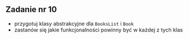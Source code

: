 ## Zadanie nr 10

- przygotuj klasy abstrakcyjne dla `BooksList` i `Book`
- zastanów się jakie funkcjonalności powinny być w każdej z tych klas
